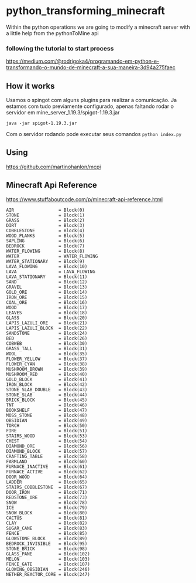 # python_transforming_minecraft

Within the python operations we are going to modify a minecraft server with a little help from the pythonToMine api




### following the tutorial to start process
https://medium.com/@rodrigoka4/programando-em-python-e-transformando-o-mundo-de-minecraft-a-sua-maneira-3d94a275faec


## How it works
Usamos o spingot com alguns plugins para realizar a comunicação.
Ja estamos com tudo previamente configurado, apenas faltando rodar 
o servidor em mine_server_1.19.3/spigot-1.19.3.jar

``java -jar spigot-1.19.3.jar``

Com o servidor rodando pode executar seus comandos
``python index.py ``


## Using
https://github.com/martinohanlon/mcpi

## Minecraft Api Reference
https://www.stuffaboutcode.com/p/minecraft-api-reference.html


```
AIR                 = Block(0)
STONE               = Block(1)
GRASS               = Block(2)
DIRT                = Block(3)
COBBLESTONE         = Block(4)
WOOD_PLANKS         = Block(5)
SAPLING             = Block(6)
BEDROCK             = Block(7)
WATER_FLOWING       = Block(8)
WATER               = WATER_FLOWING
WATER_STATIONARY    = Block(9)
LAVA_FLOWING        = Block(10)
LAVA                = LAVA_FLOWING
LAVA_STATIONARY     = Block(11)
SAND                = Block(12)
GRAVEL              = Block(13)
GOLD_ORE            = Block(14)
IRON_ORE            = Block(15)
COAL_ORE            = Block(16)
WOOD                = Block(17)
LEAVES              = Block(18)
GLASS               = Block(20)
LAPIS_LAZULI_ORE    = Block(21)
LAPIS_LAZULI_BLOCK  = Block(22)
SANDSTONE           = Block(24)
BED                 = Block(26)
COBWEB              = Block(30)
GRASS_TALL          = Block(31)
WOOL                = Block(35)
FLOWER_YELLOW       = Block(37)
FLOWER_CYAN         = Block(38)
MUSHROOM_BROWN      = Block(39)
MUSHROOM_RED        = Block(40)
GOLD_BLOCK          = Block(41)
IRON_BLOCK          = Block(42)
STONE_SLAB_DOUBLE   = Block(43)
STONE_SLAB          = Block(44)
BRICK_BLOCK         = Block(45)
TNT                 = Block(46)
BOOKSHELF           = Block(47)
MOSS_STONE          = Block(48)
OBSIDIAN            = Block(49)
TORCH               = Block(50)
FIRE                = Block(51)
STAIRS_WOOD         = Block(53)
CHEST               = Block(54)
DIAMOND_ORE         = Block(56)
DIAMOND_BLOCK       = Block(57)
CRAFTING_TABLE      = Block(58)
FARMLAND            = Block(60)
FURNACE_INACTIVE    = Block(61)
FURNACE_ACTIVE      = Block(62)
DOOR_WOOD           = Block(64)
LADDER              = Block(65)
STAIRS_COBBLESTONE  = Block(67)
DOOR_IRON           = Block(71)
REDSTONE_ORE        = Block(73)
SNOW                = Block(78)
ICE                 = Block(79)
SNOW_BLOCK          = Block(80)
CACTUS              = Block(81)
CLAY                = Block(82)
SUGAR_CANE          = Block(83)
FENCE               = Block(85)
GLOWSTONE_BLOCK     = Block(89)
BEDROCK_INVISIBLE   = Block(95)
STONE_BRICK         = Block(98)
GLASS_PANE          = Block(102)
MELON               = Block(103)
FENCE_GATE          = Block(107)
GLOWING_OBSIDIAN    = Block(246)
NETHER_REACTOR_CORE = Block(247)
```
